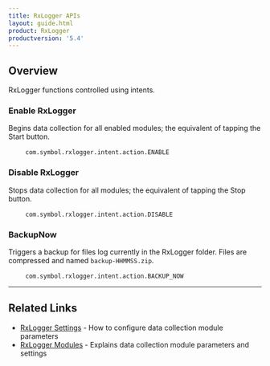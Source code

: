 ```yaml
---
title: RxLogger APIs
layout: guide.html
product: RxLogger
productversion: '5.4'
---
```


## Overview

RxLogger functions controlled using intents. 

### Enable RxLogger

Begins data collection for all enabled modules; the equivalent of tapping the Start button. 

<pre class="prettify">
	<code>com.symbol.rxlogger.intent.action.ENABLE</code>
</pre>

### Disable RxLogger

Stops data collection for all modules; the equivalent of tapping the Stop button. 

<pre class="prettify">
	<code>com.symbol.rxlogger.intent.action.DISABLE</code>
</pre>

### BackupNow

Triggers a backup for files log currently in the RxLogger folder. Files are compressed and named `backup-HHMMSS.zip`. 


<pre class="prettify">
	<code>com.symbol.rxlogger.intent.action.BACKUP_NOW</code>
</pre>

<!-- -->
-----

## Related Links
* [RxLogger Settings](../settings) - How to configure data collection module parameters
* [RxLogger Modules](../modules) - Explains data collection module parameters and settings
